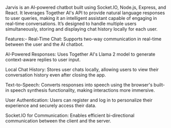 Jarvis is an AI-powered chatbot built using Socket.IO, Node.js, Express, and React. It leverages Together AI's API to provide natural language responses to user queries, making it an intelligent assistant capable of engaging in real-time conversations. It’s designed to handle multiple users simultaneously, storing and displaying chat history locally for each user.

Features:-
 Real-Time Chat: Supports two-way communication in real-time between the user and the AI chatbot.

 AI-Powered Responses: Uses Together AI's Llama 2 model to generate context-aware replies to user input.

 Local Chat History: Stores user chats locally, allowing users to view their conversation history even after closing the app.

 Text-to-Speech: Converts responses into speech using the browser's built-in speech synthesis functionality, making interactions more immersive.

 User Authentication: Users can register and log in to personalize their experience and securely access their data.

 Socket.IO for Communication: Enables efficient bi-directional communication between the client and the server.

